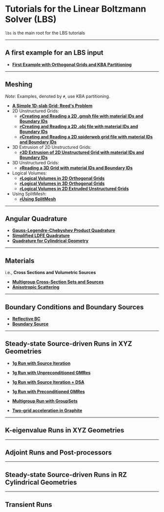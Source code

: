 <script type="text/javascript"
  src="https://cdnjs.cloudflare.com/ajax/libs/mathjax/2.7.0/MathJax.js?config=TeX-AMS_CHTML">
</script>
<script type="text/x-mathjax-config">
  MathJax.Hub.Config({
    tex2jax: {
      inlineMath: [['$','$'], ['\\(','\\)']],
      processEscapes: true},
      jax: ["input/TeX","input/MathML","input/AsciiMath","output/CommonHTML"],
      extensions: ["tex2jax.js","mml2jax.js","asciimath2jax.js","MathMenu.js","MathZoom.js","AssistiveMML.js", "[Contrib]/a11y/accessibility-menu.js"],
      TeX: {
      extensions: ["AMSmath.js","AMSsymbols.js","noErrors.js","noUndefined.js"],
      equationNumbers: {
      autoNumber: "AMS"
      }
    }
  });
</script>

# Tutorials for the Linear Boltzmann Solver (LBS)
```lbs``` is the main root for the LBS tutorials

--------------------------------------
## <a name="first_example"></a> **A first example for an LBS input**
- [**First Example with Orthogonal Grids and KBA Partitioning**](./first/first_example.md)

--------------------------------------
## <a name="Meshing"></a> **Meshing**
*Note*:  Examples, denoted by ```#```, use KBA partitioning.
- [**A Simple 1D-slab Grid: Reed's Problem**](./meshing/reed.md)
- 2D Unstructured Grids:
  - [```#```**Creating and Reading a 2D .gmsh file with material IDs and Boundary IDs**](./meshing/2D_gmsh.md)
  - [```#```**Creating and Reading a 2D .obj file with material IDs and Boundary IDs**](./meshing/2D_obj.md)
  - [```#```**Creating and Reading a 2D spiderweb grid file with material IDs and Boundary IDs**](./meshing/2D_spider.md)
- 3D Extrusion of 2D Unstructured Grids:
  - [```#```**3D Extrusion of 2D Unstructured Grid with material IDs and Boundary IDs**](./meshing/3D_extrusion.md)
- 3D Unstructured Grids:
  - [```#```**Reading a 3D Grid with material IDs and Boundary IDs**](./meshing/3D_mesh.md)
- Logical Volumes:
  - [```#```**Logical Volumes in 2D Orthogonal Grids**](./meshing/logical_volumes_2Dortho.md)
  - [```#```**Logical Volumes in 3D Orthogonal Grids**](./meshing/logical_volumes_3Dortho.md)
  - [```#```**Logical Volumes in 2D Extruded Unstructured Grids**](./meshing/logical_volumes_2D_extruded.md)
- Using SplitMesh:
  - [```#```**Using SplitMesh**](./meshing/splitmesh.md)

--------------------------------------
## <a name="Angular"></a> **Angular Quadrature**
- [**Gauss-Legendre-Chebyshev Product Quadrature**](./angular_quad/productGLC.md)
- [**Simplified LDFE Quadrature**](./angular_quad/ldfe_quadrature.md)
- [**Quadrature for Cylindrical Geometry**](./angular_quad/cyl_quad.md)

--------------------------------------
## <a name="Materials"></a> **Materials**
i.e., **Cross Sections and Volumetric Sources**
- [**Multigroup Cross-Section Sets and Sources**](./materials/multi_materials.md)
- [**Anisotropic Scattering**](./materials/anisotropic.md)

--------------------------------------
## <a name="Boundary"></a> **Boundary Conditions and Boundary Sources**
- [**Reflective BC**](./boundary/reflective_bc.md)
- [**Boundary Source**](./boundary/bd_src.md)

--------------------------------------
## <a name="Steady_state"></a> **Steady-state Source-driven Runs in XYZ Geometries**
- [**1g Run with Source Iteration**](./steady_state/1g_SI.md)
- [**1g Run with Unpreconditioned GMRes**](./steady_state/1g_GMRes.md)
- [**1g Run with Source Iteration + DSA**](./steady_state/1_g_SI_DSA.md)
- [**1g Run with Preconditioned GMRes**](./steady_state/1g_Precond_GMRes.md)

- [**Multigroup Run with GroupSets**](./steady_state/mg_groupsets.md)
- [**Two-grid acceleration in Graphite**](./steady_state/mg_two_grid.md)

--------------------------------------
## <a name="Keigenvalue"></a> **K-eigenvalue Runs in XYZ Geometries**

--------------------------------------
## <a name="Adjoint"></a> **Adjoint Runs and Post-processors**

--------------------------------------
## <a name="Steady_state_cyl"></a> **Steady-state Source-driven Runs in RZ Cylindrical Geometries**

--------------------------------------
## <a name="Transient"></a> **Transient Runs**
